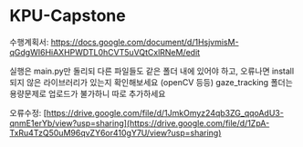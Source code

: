 # KPU-Capstone

수행계획서: https://docs.google.com/document/d/1HsjvmisM-qGdgWI6HiAXHPWDTL0hCVT5uVQtCxlRNeM/edit

실행은 main.py만 돌리되 다른 파일들도 같은 폴더 내에 있어야 하고, 오류나면 install 되지 않은 라이브러리가 있는지 확인해보세요 (openCV 등등)
gaze_tracking 폴더는 용량문제로 업로드가 불가하니 따로 추가하세요

오류수정: [https://drive.google.com/file/d/1JmkOmyz24qb3ZG_qqoAdU3-qnmE1erYb/view?usp=sharing](https://drive.google.com/file/d/1ZpA-TxRu4TzQ50uM96qvZY6or410gY7U/view?usp=sharing)

